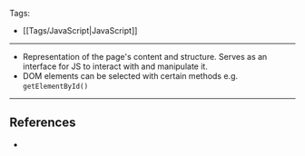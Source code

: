 Tags:
- [[Tags/JavaScript|JavaScript]]
---
- Representation of the page's content and structure. Serves as an interface for JS to interact with and manipulate it.
- DOM elements can be selected with certain methods e.g. `getElementById()`


---
## References
- 